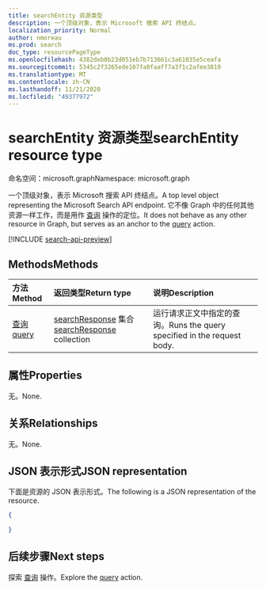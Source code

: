 ```yaml
---
title: searchEntity 资源类型
description: 一个顶级对象，表示 Microsoft 搜索 API 终结点。
localization_priority: Normal
author: nmoreau
ms.prod: search
doc_type: resourcePageType
ms.openlocfilehash: 4382deb0b23d051eb7b713661c3a61035e5ceafa
ms.sourcegitcommit: 5345c2f3265ede107fa0faaff7a3f1c2afee3810
ms.translationtype: MT
ms.contentlocale: zh-CN
ms.lasthandoff: 11/21/2020
ms.locfileid: "49377972"
---
```

# <a name="searchentity-resource-type"></a><span data-ttu-id="f8ddf-103">searchEntity 资源类型</span><span class="sxs-lookup"><span data-stu-id="f8ddf-103">searchEntity resource type</span></span>

<span data-ttu-id="f8ddf-104">命名空间：microsoft.graph</span><span class="sxs-lookup"><span data-stu-id="f8ddf-104">Namespace: microsoft.graph</span></span>

<span data-ttu-id="f8ddf-105">一个顶级对象，表示 Microsoft 搜索 API 终结点。</span><span class="sxs-lookup"><span data-stu-id="f8ddf-105">A top level object representing the Microsoft Search API endpoint.</span></span> <span data-ttu-id="f8ddf-106">它不像 Graph 中的任何其他资源一样工作，而是用作 [查询](../api/search-query.md) 操作的定位。</span><span class="sxs-lookup"><span data-stu-id="f8ddf-106">It does not behave as any other resource in Graph, but serves as an anchor to the [query](../api/search-query.md) action.</span></span> 

[!INCLUDE [search-api-preview](../../includes/search-api-preview-signup.md)]

## <a name="methods"></a><span data-ttu-id="f8ddf-107">Methods</span><span class="sxs-lookup"><span data-stu-id="f8ddf-107">Methods</span></span>
|<span data-ttu-id="f8ddf-108">方法</span><span class="sxs-lookup"><span data-stu-id="f8ddf-108">Method</span></span>|<span data-ttu-id="f8ddf-109">返回类型</span><span class="sxs-lookup"><span data-stu-id="f8ddf-109">Return type</span></span>|<span data-ttu-id="f8ddf-110">说明</span><span class="sxs-lookup"><span data-stu-id="f8ddf-110">Description</span></span>|
|:---|:---|:---|
|[<span data-ttu-id="f8ddf-111">查询</span><span class="sxs-lookup"><span data-stu-id="f8ddf-111">query</span></span>](../api/search-query.md) |<span data-ttu-id="f8ddf-112">[searchResponse](searchresponse.md) 集合</span><span class="sxs-lookup"><span data-stu-id="f8ddf-112">[searchResponse](searchresponse.md) collection</span></span> | <span data-ttu-id="f8ddf-113">运行请求正文中指定的查询。</span><span class="sxs-lookup"><span data-stu-id="f8ddf-113">Runs the query specified in the request body.</span></span>  |

## <a name="properties"></a><span data-ttu-id="f8ddf-114">属性</span><span class="sxs-lookup"><span data-stu-id="f8ddf-114">Properties</span></span>
<span data-ttu-id="f8ddf-115">无。</span><span class="sxs-lookup"><span data-stu-id="f8ddf-115">None.</span></span>

## <a name="relationships"></a><span data-ttu-id="f8ddf-116">关系</span><span class="sxs-lookup"><span data-stu-id="f8ddf-116">Relationships</span></span>
<span data-ttu-id="f8ddf-117">无。</span><span class="sxs-lookup"><span data-stu-id="f8ddf-117">None.</span></span>

## <a name="json-representation"></a><span data-ttu-id="f8ddf-118">JSON 表示形式</span><span class="sxs-lookup"><span data-stu-id="f8ddf-118">JSON representation</span></span>
<span data-ttu-id="f8ddf-119">下面是资源的 JSON 表示形式。</span><span class="sxs-lookup"><span data-stu-id="f8ddf-119">The following is a JSON representation of the resource.</span></span>
<!-- {
  "blockType": "resource",
  "@odata.type": "microsoft.graph.searchEntity",
  "baseType": "microsoft.graph.entity"
}
-->
``` json
{
  
}
```


## <a name="next-steps"></a><span data-ttu-id="f8ddf-120">后续步骤</span><span class="sxs-lookup"><span data-stu-id="f8ddf-120">Next steps</span></span>

<span data-ttu-id="f8ddf-121">探索 [查询](../api/search-query.md) 操作。</span><span class="sxs-lookup"><span data-stu-id="f8ddf-121">Explore the [query](../api/search-query.md) action.</span></span>


<!-- uuid: 16cd6b66-4b1a-43a1-adaf-3a886856ed98
2019-02-04 14:57:30 UTC -->
<!-- {
  "type": "#page.annotation",
  "description": "A top level object representing the Microsoft Search API endpoint.",
  "keywords": "",
  "section": "documentation",
  "tocPath": ""
}-->


